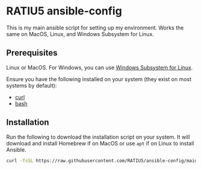 # RATIU5 ansible-config

This is my main ansible script for setting up my environment. Works the same on MacOS, Linux, and Windows Subsystem for Linux.

## Prerequisites

Linux or MacOS. For Windows, you can use [Windows Subsystem for Linux](https://docs.microsoft.com/en-us/windows/wsl/install-win10).

Ensure you have the following installed on your system (they exist on most systems by default):

- [curl](https://curl.se/)
- [bash](https://www.gnu.org/software/bash/)

## Installation

Run the following to download the installation script on your system. It will download and install Homebrew if on MacOS or use `apt` if on Linux to install Ansible.

```bash
curl -fsSL https://raw.githubusercontent.com/RATIU5/ansible-config/main/install.sh | bash
```